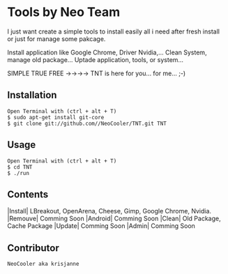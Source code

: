 Tools by Neo Team
===

I just want create a simple tools to install easily all i need after fresh install or just for manage some pakcage.

Install application like Google Chrome, Driver Nvidia,...
Clean System, manage old package...
Uptade application, tools, or system...

SIMPLE TRUE FREE ->->->-> TNT is here for you... for me... ;-)

Installation
-----------

    Open Terminal with (ctrl + alt + T)
    $ sudo apt-get install git-core
    $ git clone git://github.com//NeoCooler/TNT.git TNT

Usage
-----

    Open Terminal with (ctrl + alt + T)
    $ cd TNT
    $ ./run

Contents
-----

|Install|   LBreakout, OpenArena, Cheese, Gimp, Google Chrome, Nvidia.
|Remouve|   Comming Soon
|Android|   Comming Soon
|Clean|     Old Package, Cache Package
|Update|    Comming Soon
|Admin|     Comming Soon
    
Contributor
-------

    NeoCooler aka krisjanne
